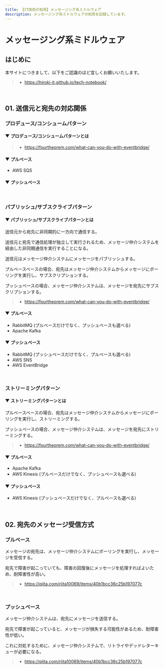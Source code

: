 ```yaml
---
title: 【IT技術の知見】メッセージング系ミドルウェア
description: メッセージング系ミドルウェアの知見を記録しています。
---
```


# メッセージング系ミドルウェア

## はじめに

本サイトにつきまして、以下をご認識のほど宜しくお願いいたします。

> - https://hiroki-it.github.io/tech-notebook/

<br>

## 01. 送信元と宛先の対応関係

### プロデュース/コンシュームパターン

#### ▼ プロデュース/コンシュームパターンとは

> - https://fourtheorem.com/what-can-you-do-with-eventbridge/

#### ▼ プルベース

- AWS SQS

#### ▼ プッシュベース

<br>

### パブリッシュ/サブスクライブパターン

#### ▼ パブリッシュ/サブスクライブパターンとは

送信元から宛先に非同期的に一方向で通信する。

送信元と宛先で通信処理が独立して実行されるため、メッセージ仲介システムを経由した非同期通信を実行することになる。

送信元はメッセージ仲介システムにメッセージをパブリッシュする。

プルベースベースの場合、宛先はメッセージ仲介システムからメッセージにポーリングを実行し、サブスクリプションする。

プッシュベースの場合、メッセージ仲介システムは、メッセージを宛先にサブスクリプションする。

> - https://fourtheorem.com/what-can-you-do-with-eventbridge/

#### ▼ プルベース

- RabbitMQ (プルベースだけでなく、プッシュベースも選べる)
- Apache Kafka

#### ▼ プッシュベース

- RabbitMQ (プッシュベースだけでなく、プルベースも選べる)
- AWS SNS
- AWS EventBridge

<br>

### ストリーミングパターン

#### ▼ ストリーミングパターンとは

プルベースベースの場合、宛先はメッセージ仲介システムからメッセージにポーリングを実行し、ストリーミングする。

プッシュベースの場合、メッセージ仲介システムは、メッセージを宛先にストリーミングする。

> - https://fourtheorem.com/what-can-you-do-with-eventbridge/

#### ▼ プルベース

- Apache Kafka
- AWS Kinesis (プルベースだけでなく、プッシュベースも選べる)

#### ▼ プッシュベース

- AWS Kinesis (プッシュベースだけでなく、プルベースも選べる)

<br>

## 02. 宛先のメッセージ受信方式

### プルベース

メッセージの宛先は、メッセージ仲介システムにポーリングを実行し、メッセージを受信する。

宛先で障害が起こっていても、障害の回復後にメッセージを処理すればよいため、耐障害性が高い。

> - https://qiita.com/riita10069/items/40b1bcc36c25b197077c

<br>

### プッシュベース

メッセージ仲介システムは、宛先にメッセージを送信する。

宛先で障害が起こっていると、メッセージが損失する可能性があるため、耐障害性が低い。

これに対処するために、メッセージ仲介システムで、リトライやデッドレターキューが必要になる。

> - https://qiita.com/riita10069/items/40b1bcc36c25b197077c

<br>

